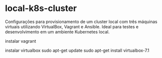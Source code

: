 # local-k8s-cluster
Configurações para provisionamento de um cluster local com três máquinas virtuais utilizando VirtualBox, Vagrant e Ansible. Ideal para testes e desenvolvimento em um ambiente Kubernetes local.


instalar vagrant

instalar virtualbox
sudo apt-get update
sudo apt-get install virtualbox-7.1